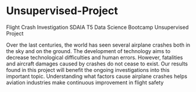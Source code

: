 # Unsupervised-Project
Flight Crash Investigation
SDAIA T5 Data Science Bootcamp Unsupervised Project

 Over the last centuries, the world has seen several airplane crashes both in the sky and on the ground. The development of technology aims to decrease technological difficulties and human errors. However, fatalities and aircraft damages caused by crashes do not cease to exist. Our results found in this project will benefit the ongoing investigations into this important topic. Understanding what factors cause airplane crashes helps aviation industries make continuous improvement in flight safety
